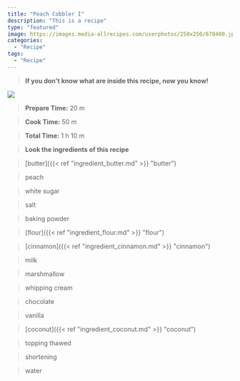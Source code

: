 ```yaml
---
title: "Peach Cobbler I"
description: "This is a recipe"
type: "featured"
image: https://images.media-allrecipes.com/userphotos/250x250/678400.jpg
categories: 
  - "Recipe"
tags: 
  - "Recipe"
---
```



>**If you don't know what are inside this recipe, now you know!**

![](../images/Recipes-Banner.jpg)
> **Prepare Time:** 20 m


> **Cook Time:** 50 m


> **Total Time:** 1 h 10 m

> **Look the ingredients of this recipe**

> [butter]({{< ref "ingredient_butter.md" >}} "butter")

> peach

> white sugar

> salt

> baking powder

> [flour]({{< ref "ingredient_flour.md" >}} "flour")

> [cinnamon]({{< ref "ingredient_cinnamon.md" >}} "cinnamon")

> milk

> marshmallow

> whipping cream

> chocolate

> vanilla

> [coconut]({{< ref "ingredient_coconut.md" >}} "coconut")

> topping thawed

> shortening

> water

